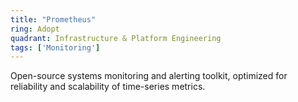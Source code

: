 ```yaml
---
title: "Prometheus"
ring: Adopt
quadrant: Infrastructure & Platform Engineering
tags: ['Monitoring']
---
```

Open-source systems monitoring and alerting toolkit, optimized for reliability and scalability of time-series metrics.
